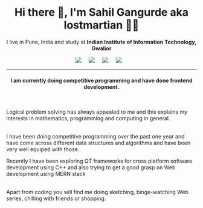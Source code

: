 <h1 align='center'> Hi there 👋, I'm Sahil Gangurde aka lostmartian  🙋‍💻 </h1>

<p align='center'>
  I live in Pune, India and study at <b>Indian Institute of Information Technology, Gwalior</b> 
</p>

<p align='center'>
  <a href="https://twitter.com/lost_martian_"><img src="https://img.shields.io/badge/twitter-%231DA1F2.svg?&style=for-the-badge&logo=twitter&logoColor=white" /></a>&nbsp;&nbsp;&nbsp;&nbsp;
  <a href="mailto:sahilgangurde08@gmail.com"><img src="https://img.shields.io/badge/gmail-%23D14836.svg?&style=for-the-badge&logo=gmail&logoColor=white" /></a>&nbsp;&nbsp;&nbsp;&nbsp;
  <a href="https://www.linkedin.com/in/sahil-gangurde-189640190/"><img src="https://img.shields.io/badge/linkedin-%230077B5.svg?&style=for-the-badge&logo=linkedin&logoColor=white" /></a>&nbsp;&nbsp;&nbsp;&nbsp;
  <a href="https://www.instagram.com/_lostmartian_/"><img src="	https://img.shields.io/badge/instagram-%23E4405F.svg?&style=for-the-badge&logo=instagram&logoColor=white" /></a>&nbsp;&nbsp;&nbsp;&nbsp;
</p>

<hr>

<p align='center'> 
    <h4 align='center'> I am currently doing competitive programming and have done frontend development.</h4>
    
  <br>
    
   Logical problem solving has always appealed to me and this explains my interests in mathematics, programming and computing in general.
      
<br>
    I have been doing competitive programming over the past one year and have come across different data structures and algorithms and have been very well equiped with those.

   <br>
    
   Recently I have been exploring QT frameworks for cross platform software development using C++ and also trying to get a good grasp on Web development using MERN stack

<br>
Apart from coding you will find me doing sketching, binge-watching Web series, chilling with friends or shopping.

</i>
</p>
